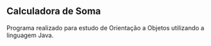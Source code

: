 ## Calculadora de Soma 

Programa realizado para estudo de Orientação a Objetos utilizando a linguagem Java.
